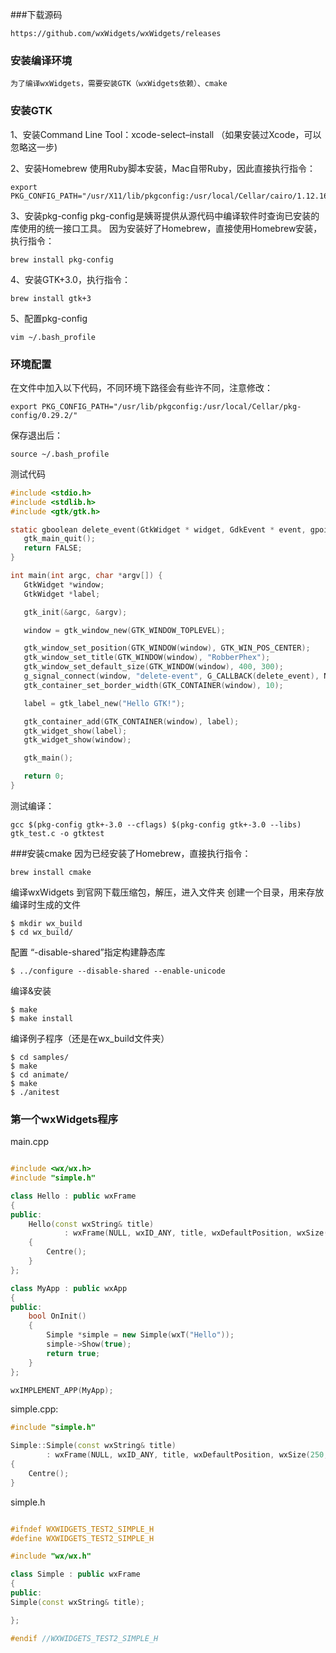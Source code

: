 ###下载源码
~~~
https://github.com/wxWidgets/wxWidgets/releases
~~~

### 安装编译环境
~~~
为了编译wxWidgets，需要安装GTK（wxWidgets依赖）、cmake
~~~

### 安装GTK

1、安装Command Line Tool：xcode-select–install 
（如果安装过Xcode，可以忽略这一步) 

2、安装Homebrew 
使用Ruby脚本安装，Mac自带Ruby，因此直接执行指令：

~~~
export PKG_CONFIG_PATH="/usr/X11/lib/pkgconfig:/usr/local/Cellar/cairo/1.12.16/lib/pkgconfig/"

~~~

3、安装pkg-config 
pkg-config是姨哥提供从源代码中编译软件时查询已安装的库使用的统一接口工具。 
因为安装好了Homebrew，直接使用Homebrew安装，执行指令：

~~~
brew install pkg-config 
~~~

4、安装GTK+3.0，执行指令：
~~~
brew install gtk+3
~~~

5、配置pkg-config

~~~
vim ~/.bash_profile
~~~

### 环境配置

在文件中加入以下代码，不同环境下路径会有些许不同，注意修改：

~~~
export PKG_CONFIG_PATH="/usr/lib/pkgconfig:/usr/local/Cellar/pkg-config/0.29.2/"
~~~

保存退出后：

~~~
source ~/.bash_profile
~~~

测试代码

``` C
#include <stdio.h>
#include <stdlib.h>
#include <gtk/gtk.h>

static gboolean delete_event(GtkWidget * widget, GdkEvent * event, gpointer data) {
   gtk_main_quit();
   return FALSE;
}

int main(int argc, char *argv[]) {
   GtkWidget *window;
   GtkWidget *label;

   gtk_init(&argc, &argv);

   window = gtk_window_new(GTK_WINDOW_TOPLEVEL);

   gtk_window_set_position(GTK_WINDOW(window), GTK_WIN_POS_CENTER);
   gtk_window_set_title(GTK_WINDOW(window), "RobberPhex");
   gtk_window_set_default_size(GTK_WINDOW(window), 400, 300);
   g_signal_connect(window, "delete-event", G_CALLBACK(delete_event), NULL);
   gtk_container_set_border_width(GTK_CONTAINER(window), 10);

   label = gtk_label_new("Hello GTK!");

   gtk_container_add(GTK_CONTAINER(window), label);
   gtk_widget_show(label);
   gtk_widget_show(window);

   gtk_main();

   return 0;
}


```

测试编译：

~~~
gcc $(pkg-config gtk+-3.0 --cflags) $(pkg-config gtk+-3.0 --libs) gtk_test.c -o gtktest
~~~

###安装cmake
因为已经安装了Homebrew，直接执行指令：

~~~
brew install cmake
~~~

编译wxWidgets
到官网下载压缩包，解压，进入文件夹
创建一个目录，用来存放编译时生成的文件

~~~
$ mkdir wx_build
$ cd wx_build/
~~~

配置 “-disable-shared”指定构建静态库

~~~
$ ../configure --disable-shared --enable-unicode
~~~


编译&安装

~~~
$ make
$ make install
~~~

编译例子程序（还是在wx_build文件夹）

~~~
$ cd samples/
$ make
$ cd animate/
$ make
$ ./anitest
~~~

### 第一个wxWidgets程序

main.cpp

``` C++

#include <wx/wx.h>
#include "simple.h"

class Hello : public wxFrame
{
public:
    Hello(const wxString& title)
            : wxFrame(NULL, wxID_ANY, title, wxDefaultPosition, wxSize(250, 150))
    {
        Centre();
    }
};

class MyApp : public wxApp
{
public:
    bool OnInit()
    {
        Simple *simple = new Simple(wxT("Hello"));
        simple->Show(true);
        return true;
    }
};

wxIMPLEMENT_APP(MyApp);

```

simple.cpp:

``` C++	
#include "simple.h"

Simple::Simple(const wxString& title)
        : wxFrame(NULL, wxID_ANY, title, wxDefaultPosition, wxSize(250, 150))
{
    Centre();
}

```

simple.h

``` c++

#ifndef WXWIDGETS_TEST2_SIMPLE_H
#define WXWIDGETS_TEST2_SIMPLE_H

#include "wx/wx.h"

class Simple : public wxFrame
{
public:
Simple(const wxString& title);

};

#endif //WXWIDGETS_TEST2_SIMPLE_H

```